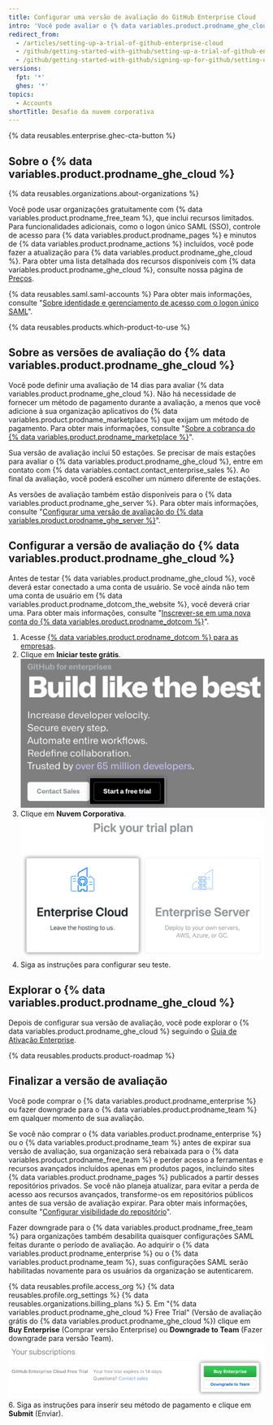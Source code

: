 ```yaml
---
title: Configurar uma versão de avaliação do GitHub Enterprise Cloud
intro: 'Você pode avaliar o {% data variables.product.prodname_ghe_cloud %} gratuitamente.'
redirect_from:
  - /articles/setting-up-a-trial-of-github-enterprise-cloud
  - /github/getting-started-with-github/setting-up-a-trial-of-github-enterprise-cloud
  - /github/getting-started-with-github/signing-up-for-github/setting-up-a-trial-of-github-enterprise-cloud
versions:
  fpt: '*'
  ghes: '*'
topics:
  - Accounts
shortTitle: Desafio da nuvem corporativa
---
```


{% data reusables.enterprise.ghec-cta-button %}


## Sobre o {% data variables.product.prodname_ghe_cloud %}

{% data reusables.organizations.about-organizations %}

Você pode usar organizações gratuitamente com {% data variables.product.prodname_free_team %}, que inclui recursos limitados. Para funcionalidades adicionais, como o logon único SAML (SSO), controle de acesso para {% data variables.product.prodname_pages %} e minutos de {% data variables.product.prodname_actions %} incluídos, você pode fazer a atualização para {% data variables.product.prodname_ghe_cloud %}. Para obter uma lista detalhada dos recursos disponíveis com {% data variables.product.prodname_ghe_cloud %}, consulte nossa página de [Preços](https://github.com/pricing).

{% data reusables.saml.saml-accounts %} Para obter mais informações, consulte "<a href="/organizations/managing-saml-single-sign-on-for-your-organization/about-identity-and-access-management-with-saml-single-sign-on" class="dotcom-only">Sobre identidade e gerenciamento de acesso com o logon único SAML</a>".

{% data reusables.products.which-product-to-use %}

## Sobre as versões de avaliação do {% data variables.product.prodname_ghe_cloud %}

Você pode definir uma avaliação de 14 dias para avaliar {% data variables.product.prodname_ghe_cloud %}. Não há necessidade de fornecer um método de pagamento durante a avaliação, a menos que você adicione à sua organização aplicativos do {% data variables.product.prodname_marketplace %} que exijam um método de pagamento. Para obter mais informações, consulte "<a href="/articles/about-billing-for-github-marketplace/" class="dotcom-only">Sobre a cobrança do {% data variables.product.prodname_marketplace %}</a>".

Sua versão de avaliação inclui 50 estações. Se precisar de mais estações para avaliar o {% data variables.product.prodname_ghe_cloud %}, entre em contato com {% data variables.contact.contact_enterprise_sales %}. Ao final da avaliação, você poderá escolher um número diferente de estações.

As versões de avaliação também estão disponíveis para o {% data variables.product.prodname_ghe_server %}. Para obter mais informações, consulte "[Configurar uma versão de avaliação do {% data variables.product.prodname_ghe_server %}](/articles/setting-up-a-trial-of-github-enterprise-server)".

## Configurar a versão de avaliação do {% data variables.product.prodname_ghe_cloud %}

Antes de testar {% data variables.product.prodname_ghe_cloud %}, você deverá estar conectado a uma conta de usuário. Se você ainda não tem uma conta de usuário em {% data variables.product.prodname_dotcom_the_website %}, você deverá criar uma. Para obter mais informações, consulte "<a href="/articles/signing-up-for-a-new-github-account" class="dotcom-only">Inscrever-se em uma nova conta do {% data variables.product.prodname_dotcom %}</a>".

1. Acesse [{% data variables.product.prodname_dotcom %} para as empresas](https://github.com/enterprise).
1. Clique em **Iniciar teste grátis**. ![Botão "Iniciar teste grátisl"](/assets/images/help/organizations/start-a-free-trial-button.png)
1. Clique em **Nuvem Corporativa**. ![Botão "Nuvem Corporativa"](/assets/images/help/organizations/enterprise-cloud-trial-option.png)
1. Siga as instruções para configurar seu teste.

## Explorar o {% data variables.product.prodname_ghe_cloud %}

Depois de configurar sua versão de avaliação, você pode explorar o {% data variables.product.prodname_ghe_cloud %} seguindo o [Guia de Ativação Enterprise](https://resources.github.com/enterprise-onboarding/).

{% data reusables.products.product-roadmap %}

## Finalizar a versão de avaliação

Você pode comprar o {% data variables.product.prodname_enterprise %} ou fazer downgrade para o {% data variables.product.prodname_team %} em qualquer momento de sua avaliação.

Se você não comprar o {% data variables.product.prodname_enterprise %} ou o {% data variables.product.prodname_team %} antes de expirar sua versão de avaliação, sua organização será rebaixada para o {% data variables.product.prodname_free_team %} e perder acesso a ferramentas e recursos avançados incluídos apenas em produtos pagos, incluindo sites {% data variables.product.prodname_pages %} publicados a partir desses repositórios privados. Se você não planeja atualizar, para evitar a perda de acesso aos recursos avançados, transforme-os em repositórios públicos antes de sua versão de avaliação expirar. Para obter mais informações, consulte "[Configurar visibilidade do repositório](/articles/setting-repository-visibility)".

Fazer downgrade para o {% data variables.product.prodname_free_team %} para organizações também desabilita quaisquer configurações SAML feitas durante o período de avaliação. Ao adquirir o {% data variables.product.prodname_enterprise %} ou o {% data variables.product.prodname_team %}, suas configurações SAML serão habilitadas novamente para os usuários da organização se autenticarem.

{% data reusables.profile.access_org %}
{% data reusables.profile.org_settings %}
{% data reusables.organizations.billing_plans %}
5. Em "{% data variables.product.prodname_ghe_cloud %} Free Trial" (Versão de avaliação grátis do {% data variables.product.prodname_ghe_cloud %}) clique em **Buy Enterprise** (Comprar versão Enterprise) ou **Downgrade to Team** (Fazer downgrade para versão Team). ![Botões comprar versão Enterprise e fazer downgrade para versão Team](/assets/images/help/organizations/finish-trial-buttons.png)
6. Siga as instruções para inserir seu método de pagamento e clique em **Submit** (Enviar).
